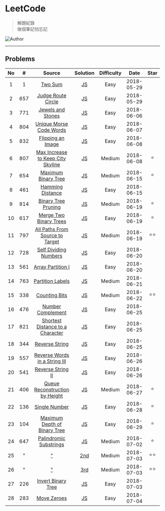 # LeetCode
> 解題紀錄    
> 做個筆記怕忘記  

![Author](https://img.shields.io/badge/Author-Junxiang-yellow.svg)
___
## Problems
| No    | #     | Source                                    | Solution                  | Difficulty | Date       | Star  |
| :---: | :---: | :---------------------------------------: | :-----------------------: | :--------: | :--------: | :---: |
| 1     | 1     | [Two Sum][#1]                             | [JS](/JavaScript/%231)    | Easy       | 2018-05-29 |
| 2     | 657   | [Judge Route Circle][#657]                | [JS](/JavaScript/%23657)  | Easy       | 2018-05-29 |
| 3     | 771   | [Jewels and Stones][#771]                 | [JS](/JavaScript/%23771)  | Easy       | 2018-06-06 |
| 4     | 804   | [Unique Morse Code Words][#804]           | [JS](/JavaScript/%23804)  | Easy       | 2018-06-07 |
| 5     | 832   | [Flipping an Image][#832]                 | [JS](/JavaScript/%23832)  | Easy       | 2018-06-08 |
| 6     | 807   | [Max Increase to Keep City Skyline][#807] | [JS](/JavaScript/%23807)  | Medium     | 2018-06-08 | ⭐     |
| 7     | 654   | [Maximum Binary Tree][#654]               | [JS](/JavaScript/%23654)  | Medium     | 2018-06-15 | ⭐     |
| 8     | 461   | [Hamming Distance][#461]                  | [JS](/JavaScript/%23461)  | Easy       | 2018-06-15 |
| 9     | 814   | [Binary Tree Pruning][#814]               | [JS](/JavaScript/%23814)  | Medium     | 2018-06-19 | ⭐     |
| 10    | 617   | [Merge Two Binary Trees][#617]            | [JS](/JavaScript/%23617)  | Easy       | 2018-06-19 | ⭐     |
| 11    | 797   | [All Paths From Source to Target][#797]   | [JS](/JavaScript/%23797)  | Medium     | 2018-06-19 | ⭐⭐    |
| 12    | 728   | [Self Dividing Numbers][#728]             | [JS](/JavaScript/%23728)  | Easy       | 2018-06-20 |       |
| 13    | 561   | [Array Partition I][#561]                 | [JS](/JavaScript/%23561)  | Easy       | 2018-06-20 |       |
| 14    | 763   | [Partition Labels][#763]                  | [JS](/JavaScript/%23763)  | Medium     | 2018-06-21 |       |
| 15    | 338   | [Counting Bits][#338]                     | [JS](/JavaScript/%23338)  | Medium     | 2018-06-22 | ⭐⭐    |
| 16    | 476   | [Number Complement][#476]                 | [JS](/JavaScript/%23476)  | Easy       | 2018-06-25 |
| 17    | 821   | [Shortest Distance to a Character][#821]  | [JS](/JavaScript/%23821)  | Easy       | 2018-06-25 |
| 18    | 344   | [Reverse String][#344]                    | [JS](/JavaScript/%23344)  | Easy       | 2018-06-25 |
| 19    | 557   | [Reverse Words in a String III][#557]     | [JS](/JavaScript/%23557)  | Easy       | 2018-06-26 |
| 20    | 541   | [Reverse String II][#541]                 | [JS](/JavaScript/%23541)  | Easy       | 2018-06-26 |
| 21    | 406   | [Queue Reconstruction by Height][#406]    | [JS](/JavaScript/%23406)  | Medium     | 2018-06-27 | ⭐     |
| 22    | 136   | [Single Number][#136]                     | [JS](/JavaScript/%23136)  | Easy       | 2018-06-28 | ⭐     |
| 23    | 104   | [Maximum Depth of Binary Tree][#104]      | [JS](/JavaScript/%23104)  | Easy       | 2018-06-29 | ⭐     |
| 24    | 647   | [Palindromic Substrings][#647]            | [JS](/JavaScript/%23647)  | Medium     | 2018-07-02 | ⭐     |
| 25    | "     | ["][#647]                                 | [2nd](/JavaScript/%23647) | Medium     | 2018-07-03 | ⭐⭐    |
| 26    | "     | ["][#647]                                 | [3rd](/JavaScript/%23647) | Medium     | 2018-07-03 | ⭐⭐    |
| 27    | 226   | [Invert Binary Tree][#226]                | [JS](/JavaScript/%23226)  | Easy       | 2018-07-03 |       |
| 28    | 283   | [Move Zeroes][#283]                       | [JS](/JavaScript/%23283)  | Easy       | 2018-07-04 |       |



<!-- 參考 超連結 Source -->
[#1]: https://leetcode.com/problems/two-sum/description/
[#657]:https://leetcode.com/problems/judge-route-circle/description/ 
[#771]:https://leetcode.com/problems/jewels-and-stones/description/    
[#804]:https://leetcode.com/problems/unique-morse-code-words/description/
[#832]:https://leetcode.com/problems/flipping-an-image/description/
[#807]:https://leetcode.com/problems/max-increase-to-keep-city-skyline/description/
[#654]:https://leetcode.com/problems/maximum-binary-tree/description/
[#461]:https://leetcode.com/problems/hamming-distance/description/
[#814]:https://leetcode.com/problems/binary-tree-pruning/description/
[#617]:https://leetcode.com/problems/merge-two-binary-trees/description/
[#797]:https://leetcode.com/problems/all-paths-from-source-to-target/description/
[#728]:https://leetcode.com/problems/self-dividing-numbers/description/
[#561]:https://leetcode.com/problems/array-partition-i/description/
[#763]:https://leetcode.com/problems/partition-labels/description/
[#338]:https://leetcode.com/problems/counting-bits/description/
[#476]:https://leetcode.com/problems/number-complement/description/
[#821]:https://leetcode.com/problems/shortest-distance-to-a-character/description/
[#344]:https://leetcode.com/problems/reverse-string/description/
[#557]:https://leetcode.com/problems/reverse-words-in-a-string-iii/description/
[#541]:https://leetcode.com/problems/reverse-string-ii/description/
[#406]:https://leetcode.com/problems/queue-reconstruction-by-height/description/
[#136]:https://leetcode.com/problems/single-number/description/
[#104]:https://leetcode.com/problems/maximum-depth-of-binary-tree/description/
[#647]:https://leetcode.com/problems/palindromic-substrings/description/
[#226]:https://leetcode.com/problems/invert-binary-tree/description/
[#283]:https://leetcode.com/problems/move-zeroes/description/


